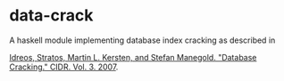 # data-crack

A haskell module implementing database index cracking as described in

[Idreos, Stratos, Martin L. Kersten, and Stefan Manegold. "Database Cracking." CIDR. Vol. 3. 2007](http://stratos.seas.harvard.edu/files/IKM_CIDR07.pdf).
